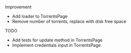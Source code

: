 Improvement

-	Add loader to TorrentsPage
-	Remove number of torrents, replace with disk free space

TODO

-	Add tests for update method in TorrentsPage
-	Implement credentials input in TorrentsPage
